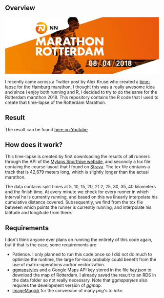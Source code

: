 Overview
--------

![](data/marathon2018_banner.jpg)

I recently came across a Twitter post by Alex Kruse who created a [time-lapse for the Hamburg marathon](https://twitter.com/krusealex2013/status/991604058396950528). I thought this was a really awesome idea and since I enjoy both running and R, I decided to try to do the same for the Rotterdam marathon 2018. This repository contains the R code that I used to create that time-lapse of the Rotterdam Marathon.

Result
------------

The result can be found [here on Youtube](https://www.youtube.com/watch?v=95eT5gZR9M4).

How does it work?
--------

This time-lapse is created by first downloading the results of all runners through the API of the [Mylaps Sporthive website](https://results.sporthive.com/events/6386505967023513344/races/419161), and secondly a tcx file containg the course layout that I found on [Strava](https://www.strava.com/clubs/175948/group_events/294139). The tcx file contains a track that is 42,679 meters long, which is slightly longer than the actual marathon.

The data contains split times at 5, 10, 15, 20, 21.2, 25, 30, 35, 40 kilometers and the finish time. At every minute we check for every runner in which interval he is currently running, and based on this we linearly interpolate his cumulative distance covered. Subsequently, we find from the tcx file between which points the runner is currently running, and interpolate his latitude and longitude from there.



Requirements
-----

I don't think anyone ever plans on running the entirety of this code again, but if that is the case, some requirements are:

- Patience. I only planned to run this code once so I did not do much to optimize the runtime, the large for-loop probably could benefit from the use of matrix-operations and/or vectorization.
- [ggmapstyles](https://github.com/mikey-harper/ggmapstyles) and a Google Maps API key stored in the file *key.json* to download the map of Rotterdam. I already saved the result to an RDS in the data folder so not really necessary. Note that *ggmapstyles* also requires the development version of *ggmap*.
- [ImageMagick](https://www.imagemagick.org/script/index.php) for the conversion of many *png*'s to *mkv*.



